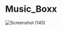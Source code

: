 # Music_Boxx

![Screenshot (145)](https://user-images.githubusercontent.com/60536632/83242011-537dda80-a1b9-11ea-92e0-beef6dbfa19f.png)

